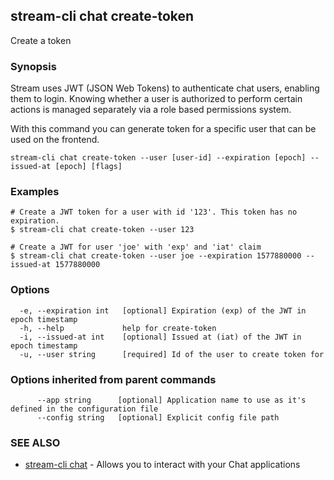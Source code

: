 ## stream-cli chat create-token

Create a token

### Synopsis

Stream uses JWT (JSON Web Tokens) to authenticate chat users, enabling them to login.
Knowing whether a user is authorized to perform certain actions is
managed separately via a role based permissions system.

With this command you can generate token for a specific user that can be
used on the frontend.


```
stream-cli chat create-token --user [user-id] --expiration [epoch] --issued-at [epoch] [flags]
```

### Examples

```
# Create a JWT token for a user with id '123'. This token has no expiration.
$ stream-cli chat create-token --user 123

# Create a JWT for user 'joe' with 'exp' and 'iat' claim
$ stream-cli chat create-token --user joe --expiration 1577880000 --issued-at 1577880000

```

### Options

```
  -e, --expiration int   [optional] Expiration (exp) of the JWT in epoch timestamp
  -h, --help             help for create-token
  -i, --issued-at int    [optional] Issued at (iat) of the JWT in epoch timestamp
  -u, --user string      [required] Id of the user to create token for
```

### Options inherited from parent commands

```
      --app string      [optional] Application name to use as it's defined in the configuration file
      --config string   [optional] Explicit config file path
```

### SEE ALSO

* [stream-cli chat](stream-cli_chat.md)	 - Allows you to interact with your Chat applications

